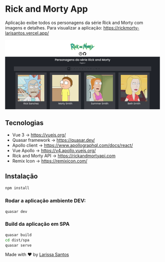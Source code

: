 # Rick and Morty App

Aplicação exibe todos os personagens da série Rick and Morty com imagens e detalhes.
Para visualizar a aplicação: https://rickmorty-larisantos.vercel.app/

![imagem](https://github.com/LariMoro20/RickMortyApp/blob/main/screenshot.png)

## Tecnologias

- Vue 3 -> https://vuejs.org/
- Quasar framework -> https://quasar.dev/
- Apollo client -> https://www.apollographql.com/docs/react/
- Vue Apollo -> https://v4.apollo.vuejs.org/
- Rick and Morty API -> https://rickandmortyapi.com
- Remix Icon -> https://remixicon.com/

## Instalação

```bash
npm install
```

### Rodar a aplicação ambiente DEV:

```bash
quasar dev
```

### Build da aplicação em SPA

```bash
quasar build
cd dist/spa
quasar serve
```

Made with :heart: by [Larissa Santos](https://larissa-santos.vercel.app/)
